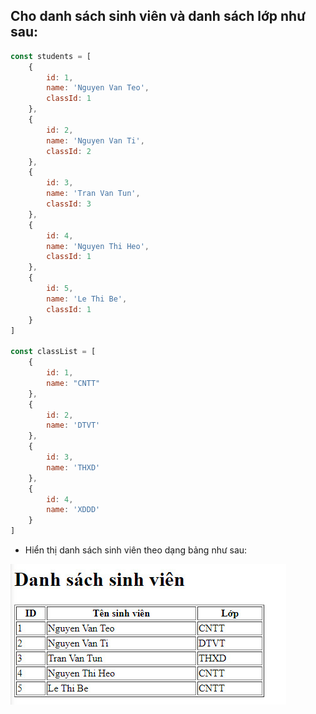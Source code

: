 ## Cho danh sách sinh viên và danh sách lớp như sau:

```js
const students = [
    {
        id: 1,
        name: 'Nguyen Van Teo',
        classId: 1
    },
    {
        id: 2,
        name: 'Nguyen Van Ti',
        classId: 2
    },
    {
        id: 3,
        name: 'Tran Van Tun',
        classId: 3
    },
    {
        id: 4,
        name: 'Nguyen Thi Heo',
        classId: 1
    },
    {
        id: 5,
        name: 'Le Thi Be',
        classId: 1
    }
]

const classList = [
    {
        id: 1,
        name: "CNTT"
    },
    {
        id: 2,
        name: 'DTVT'
    },
    {
        id: 3,
        name: 'THXD'
    },
    {
        id: 4,
        name: 'XDDD'
    }
]
```

- Hiển thị danh sách sinh viên theo dạng bảng như sau:

![alt text](image.jpg)